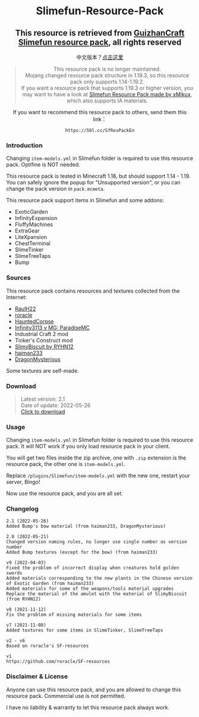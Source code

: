 <div align="center">

# Slimefun-Resource-Pack
## This resource is retrieved from [GuizhanCraft Slimefun resource pack](https://ybw0014.net/post/guizhancraft-resource-pack-en), all rights reserved

中文版本？[点击这里](https://github.com/SolitudeSun/Slimefun-Resource-Pack/blob/main/README.md)

> This resource pack is no longer maintained. <br>
> Mojang changed resource pack structure in 1.19.3, so this resource pack only supports 1.14-1.19.2. <br>
> If you want a resource pack that supports 1.19.3 or higher version, you may want to have a look at [Slimefun Resource Pack made by xMikux](https://github.com/xMikux/Slimefun-Resourcepack/blob/main/.github/README.md), which also supports IA materials.




If you want to recommend this resource pack to others, send them this link：
```
https://50l.cc/SfResPackEn
```
</div>

### Introduction
Changing `item-models.yml` in Slimefun folder is required to use this resource pack. Optifine is NOT needed.

This resource pack is tested in Minecraft 1.18, but should support 1.14 - 1.19.
You can safely ignore the popup for "Unsupported version", or you can change the pack version in `pack.mcmeta`.

This resource pack support items in Slimefun and some addons:
* ExoticGarden 
* InfinityExpansion
* FluffyMachines
* ExtraGear
* LiteXpansion
* ChestTerminal
* SlimeTinker
* SlimeTreeTaps
* Bump

### Sources
This resource pack contains resources and textures collected from the Internet:

* [RaulH22](https://www.planetminecraft.com/texture-pack/slimefun-texture-by-raulh22)
* [roracle](https://github.com/roracle/SF-resources)
* [HauntedCorpse](https://www.planetminecraft.com/texture-pack/slimefun-resources-v1-0)
* [Infinity3113 y MG: ParadiseMC](https://discord.gg/stSaEBC)
* Industrial Craft 2 mod
* Tinker's Construct mod
* [SlimyBiscuit by RYHN12](https://www.curseforge.com/minecraft/texture-packs/slimybiscuit)
* [haiman233](https://github.com/haiman233)
* [DragonMysterious](https://github.com/xMikux/Slimefun-Resourcepack/commit/16dcfafc0d705ce7414900bcc01e8ea3af35ec0e)

Some textures are self-made.

### Download
> Latest version: 2.1 <br>
> Date of update: 2022-05-26 <br>
> [Click to download](https://ybw0014.net/go/respack)

### Usage

Changing `item-models.yml` in Slimefun folder is required to use this resource pack. It will NOT work if you only load resource pack in your client.

You will get two files inside the zip archive, one with `.zip` extension is the resource pack, the other one is `item-models.yml`.

Replace `/plugins/Slimefun/item-models.yml` with the new one, restart your server, Bingo!

Now use the resource pack, and you are all set.

### Changelog
```
2.1 (2022-05-26)
Added Bump's bow material (from haiman233, DragonMysterious)

2.0 (2022-05-21)
Changed version naming rules, no longer use single number as version number
Added Bump textures (except for the bow) (from haiman233)

v9 (2022-04-03)
Fixed the problem of incorrect display when creatures hold golden swords
Added materials corresponding to the new plants in the Chinese version of Exotic Garden (from haiman233)
Added materials for some of the weapons/tools material upgrades
Replace the material of the amulet with the material of SlimyBiscuit (from RYHN12)

v8 (2021-11-12)
Fix the problem of missing materials for some items

v7 (2021-11-08)
Added textures for some items in SlimeTinker, SlimeTreeTaps

v2 - v6
Based on roracle's SF-resources

v1
https://github.com/roracle/SF-resources
```

### Disclaimer & License
Anyone can use this resource pack, and you are allowed to change this resource pack. Commercial use is not permitted.

I have no liability & warranty to let this resource pack always work.
